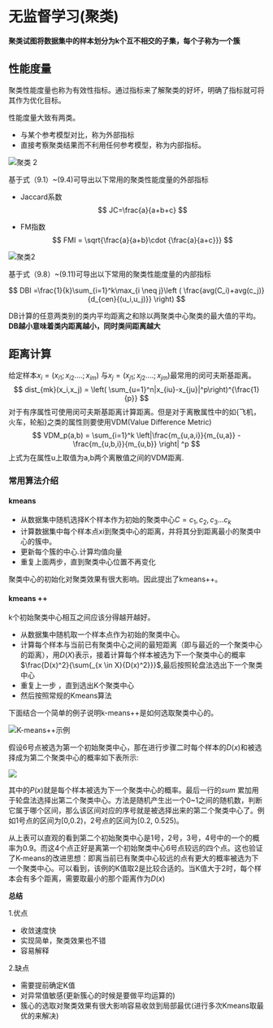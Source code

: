 # 无监督学习(聚类)
**聚类试图将数据集中的样本划分为k个互不相交的子集，每个子称为一个簇**

## 性能度量
聚类性能度量也称为有效性指标。通过指标来了解聚类的好坏，明确了指标就可将其作为优化目标。

性能度量大致有两类。
- 与某个参考模型对比，称为外部指标
- 直接考察聚类结果而不利用任何参考模型，称为内部指标。


![聚类 2](%E8%81%9A%E7%B1%BB%202.png)

基于式（9.1）~(9.4)可导出以下常用的聚类性能度量的外部指标

- Jaccard系数
$$
JC=\frac{a}{a+b+c}
$$

- FM指数
$$
FMI = \sqrt{\frac{a}{a+b}\cdot {\frac{a}{a+c}}}
$$

![聚类2](%E8%81%9A%E7%B1%BB3.png)

基于式（9.8）~(9.11)可导出以下常用的聚类性能度量的内部指标

$$
DBI =\frac{1}{k}\sum_{i=1}^k\max_{i \neq j}\left ( \frac{avg(C_i)+avg(c_j)}{d_{cen}{(u_i,u_j)}} \right)
$$

DB计算的任意两类别的类内平均距离之和除以两聚类中心聚类的最大值的平均。
**DB越小意味着类内距离越小，同时类间距离越大**

## 距离计算

给定样本$x_i=(x_{i1};x_{i2}....;x_{im})$ 与$x_j=(x_{j1};x_{j2}....;x_{jm})$最常用的闵可夫斯基距离。
$$
dist_{mk}(x_i,x_j) = \left( \sum_{u=1}^n|x_{iu}-x_{ju}|^p\right)^{\frac{1}{p}}
$$
对于有序属性可使用闵可夫斯基距离计算距离。但是对于离散属性中的如{飞机，火车，轮船}之类的属性则要使用VDM(Value Difference Metric)
$$
VDM_p(a,b) = \sum_{i=1}^k \left|\frac{m_{u,a,i}}{m_{u,a}} -\frac{m_{u,b,i}}{m_{u,b}} \right| ^p
$$
上式为在属性u上取值为a,b两个离散值之间的VDM距离.

### 常用算法介绍
#### kmeans

- 从数据集中随机选择K个样本作为初始的聚类中心$C={c_1,c_2,c_3...c_k}$
- 计算数据集中每个样本点xi到聚类中心的距离，并将其分到距离最小的聚类中心的簇中。
- 更新每个簇的中心.计算均值向量
- 重复上面两步，直到聚类中心位置不再变化

聚类中心的初始化对聚类效果有很大影响。因此提出了kmeans++。
#### kmeans ++
k个初始聚类中心相互之间应该分得越开越好。
- 从数据集中随机取一个样本点作为初始的聚类中心。
- 计算每个样本与当前已有聚类中心之间的最短距离（即与最近的一个聚类中心的距离），用$D(X)$表示，接着计算每个样本被选为下一个聚类中心的概率$\frac{D(x)^2}{\sum{_{x \in X}{D(x)^2}}}$,最后按照轮盘法选出下一个聚类中心
- 重复上一步 ，直到选出K个聚类中心
- 然后按照常规的Kmeans算法

下面结合一个简单的例子说明k-means++是如何选取聚类中心的。

![K-means++示例](https://images2015.cnblogs.com/blog/1024143/201701/1024143-20170111025944728-1116870094.png)

假设6号点被选为第一个初始聚类中心，那在进行步骤二时每个样本的$D(x)$和被选择成为第二个聚类中心的概率如下表所示:

![](https://images2015.cnblogs.com/blog/1024143/201701/1024143-20170111025946338-787569010.png)


其中的$P(x)$就是每个样本被选为下一个聚类中心的概率。最后一行的$sum$ 累加用于轮盘法选择出第二个聚类中心。方法是随机产生出一个0~1之间的随机数，判断它属于哪个区间，那么该区间对应的序号就是被选择出来的第二个聚类中心了。例如1号点的区间为[0,0.2)，2号点的区间为[0.2, 0.525)。

 从上表可以直观的看到第二个初始聚类中心是1号，2号，3号，4号中的一个的概率为0.9。而这4个点正好是离第一个初始聚类中心6号点较远的四个点。这也验证了K-means的改进思想：即离当前已有聚类中心较远的点有更大的概率被选为下一个聚类中心。可以看到，该例的K值取2是比较合适的。当K值大于2时，每个样本会有多个距离，需要取最小的那个距离作为$D(x)$
 
**总结**

1.优点
- 收敛速度快
- 实现简单，聚类效果也不错
- 容易解释

2.缺点
- 需要提前确定K值
- 对异常值敏感(更新簇心的时候是要做平均运算的) 
- 簇心的选取对聚类效果有很大影响容易收敛到局部最优(进行多次Kmeans取最优的来解决)